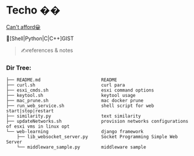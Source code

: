 # Techo ��

[Can't afford😀](https://www.1101.com/store/techo/en/)

🎨[Shell|Python|C|C++]GIST

>✍️references & notes 

### Dir Tree:

```
├── README.md                       README
├── curl.sh                         curl para
├── esxi_cmds.sh                    esxi command options
├── keytool.sh                      keytool usage
├── mac_prune.sh                    mac docker prune
├── run_web_service.sh              shell script for web start|stop|restart 
├── similarity.py                   text similarity
├── updateNetworks.sh               provision networks configurations of esxi vms in linux opt
└── web-learning                    django framework
    ├── lib_websocket_server.py     Socket Programming Simple Web Server
    └── middleware_sample.py        middleware sample 
```
